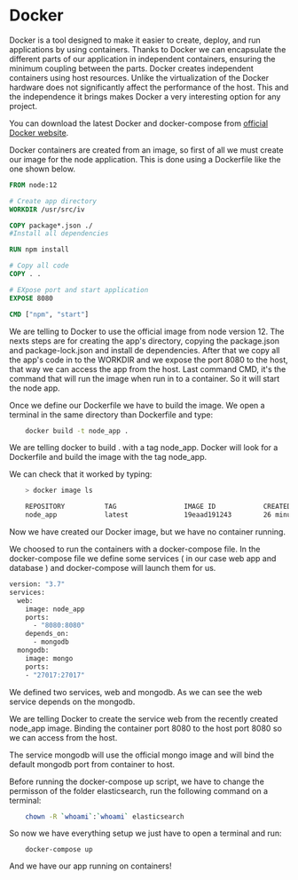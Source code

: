 # Docker
Docker is a tool designed to make it easier to create, deploy, and run applications by using containers.
Thanks to Docker we can encapsulate the different parts of our application in independent containers, ensuring the minimum coupling between the parts. Docker creates independent containers using host resources. Unlike the virtualization of the Docker hardware does not significantly affect the performance of the host. This and the independence it brings makes Docker a very interesting option for any project.

You can download the latest Docker and docker-compose from [official Docker website](https://docs.docker.com/install/).

Docker containers are created from an image, so first of all we must create our image for the node application. 
This is done using a Dockerfile like the one shown below.

```Dockerfile
FROM node:12

# Create app directory
WORKDIR /usr/src/iv

COPY package*.json ./
#Install all dependencies

RUN npm install

# Copy all code
COPY . .

# EXpose port and start application
EXPOSE 8080

CMD ["npm", "start"]
```

We are telling to Docker to use the official image from node version 12.
The nexts steps are for creating the app's directory, copying the package.json and package-lock.json
and install de dependencies. After that we copy all the app's code in to the WORKDIR and we expose
the port 8080 to the host, that way we can access the app from the host.
Last command CMD, it's the command that will run the image when run in to a container.
So it will start the node app.

Once we define our Dockerfile we have to build the image. We open a terminal in the same directory than Dockerfile and type:

```bash
    docker build -t node_app .
```

We are telling docker to build . with a tag node_app. Docker will look for a Dockerfile and build the image with the tag node_app.

We can check that it worked by typing:

```bash
    > docker image ls

    REPOSITORY          TAG                 IMAGE ID            CREATED             SIZE
    node_app            latest              19eaad191243        26 minutes ago      966MB
```

Now we have created our Docker image, but we have no container running.

We choosed to run the containers with a docker-compose file. 
In the docker-compose file we define some services ( in our case web app and database ) and docker-compose will launch them for us.

```Dockerfile
version: "3.7"
services:
  web:
    image: node_app
    ports:
      - "8080:8080"
    depends_on:
      - mongodb
  mongodb:
    image: mongo
    ports:
    - "27017:27017"
```

We defined two services, web and mongodb. 
As we can see the web service depends on the mongodb.

We are telling Docker to create the service web from the recently created node_app image. Binding the container port 8080 to the host port 8080
so we can access from the host.

The service mongodb will use the official mongo image and will bind the default mongodb port from container to host.

Before running the docker-compose up script, we have to change the permisson of the folder elasticsearch, run the following command on a terminal:

```bash
	chown -R `whoami`:`whoami` elasticsearch	
```
So now we have everything setup we just have to open a terminal and run:

```
    docker-compose up
```

And we have our app running on containers!



